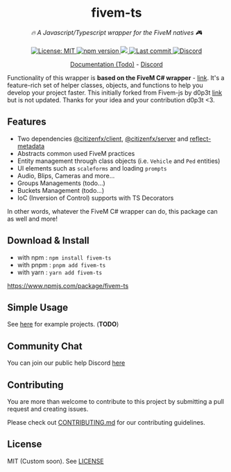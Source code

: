 <h1 align="center">fivem-ts</h1>

<p align="center">
  <i>🔥 A Javascript/Typescript wrapper for the FiveM natives 🎮</i>
  <br>
  <br>
  <a href="https://github.com/Purpose-Dev/fivem-ts/blob/main/LICENSE">
    <img src="https://img.shields.io/badge/License-MIT-blue.svg?style=flat" alt="License: MIT">
  </a>
  <a href="https://www.npmjs.com/package/fivem-ts">
    <img src="https://img.shields.io/npm/v/fivem-ts?style=flat" alt="npm version">
  </a>
   <a href="https://www.npmjs.com/package/fivem-ts">
    <img src="https://img.shields.io/npm/dm/fivem-ts?style=flat">
  </a>
  <a href="https://github.com/Purpose-Dev/fivem-ts/commits/main">
    <img src="https://img.shields.io/github/last-commit/Purpose-Dev/fivem-ts.svg?style=flat" alt="Last commit">
  </a>
  <a href="https://discord.gg/TUAFYUqHHk">
    <img src="https://img.shields.io/discord/1273215892238372895?label=Discord" alt="Discord">
  </a>
</p>

<p align="center">
  <a href="">Documentation (Todo)</a>
  -
  <a href="https://discord.gg/TUAFYUqHHk">Discord</a>
</p>

Functionality of this wrapper is **based on the FiveM C# wrapper** - [link](https://github.com/citizenfx/fivem/tree/master/code/client/clrcore/External). It's a feature-rich set of helper classes, objects, and functions to help you develop your project faster.
This initially forked from Fivem-js by d0p3t [link](https://github.com/d0p3t/fivem-js) but is not updated. Thanks for your idea and your contribution d0p3t <3.

## Features

- Two dependencies [@citizenfx/client](https://www.npmjs.com/package/@citizenfx/client), [@citizenfx/server](https://www.npmjs.com/package/@citizenfx/server) and [reflect-metadata](https://www.npmjs.com/package/reflect-metadata)
- Abstracts common used FiveM practices
- Entity management through class objects (i.e. `Vehicle` and `Ped` entities)
- UI elements such as `scaleforms` and loading `prompts`
- Audio, Blips, Cameras and more...
- Groups Managements (todo...)
- Buckets Management (todo...)
- IoC (Inversion of Control) supports with TS Decorators

In other words, whatever the FiveM C# wrapper can do, this package can as well and more!

## Download & Install

- with npm : `npm install fivem-ts`
- with pnpm : `pnpm add fivem-ts`
- with yarn : `yarn add fivem-ts`

https://www.npmjs.com/package/fivem-ts

## Simple Usage

See [here](https://github.com/Purpose-Dev/fivem-ts/tree/main/examples) for example projects. (**TODO**)

## Community Chat

You can join our public help Discord [here](https://discord.gg/TUAFYUqHHk)

## Contributing

You are more than welcome to contribute to this project by submitting a pull request and creating issues.

Please check out [CONTRIBUTING.md](./CONTRIBUTING.md) for our contributing guidelines.

## License

MIT (Custom soon). See [LICENSE](https://github.com/Purpose-Dev/fivem-ts/blob/main/LICENSE)
